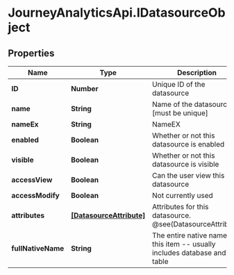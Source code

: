 # JourneyAnalyticsApi.IDatasourceObject

## Properties

Name | Type | Description | Notes
------------ | ------------- | ------------- | -------------
**ID** | **Number** | Unique ID of the datasource | [optional] 
**name** | **String** | Name of the datasource [must be unique] | [optional] 
**nameEx** | **String** | NameEX | [optional] 
**enabled** | **Boolean** | Whether or not this datasource is enabled | [optional] 
**visible** | **Boolean** | Whether or not this datasource is visible | [optional] 
**accessView** | **Boolean** | Can the user view this datasource | [optional] 
**accessModify** | **Boolean** | Not currently used | [optional] 
**attributes** | [**[DatasourceAttribute]**](DatasourceAttribute.md) | Attributes for this datasource.  @see(DatasourceAttribute) | [optional] 
**fullNativeName** | **String** | The entire native name of this item -- usually includes database and table | [optional] 


